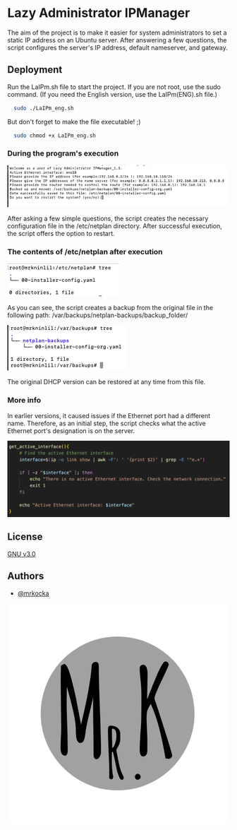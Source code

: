 # Lazy Administrator IPManager

The aim of the project is to make it easier for system administrators to set a static IP address on an Ubuntu server. After answering a few questions, the script configures the server's IP address, default nameserver, and gateway.

## Deployment

Run the LaIPm.sh file to start the project. If you are not root, use the sudo command.
(If you need the English version, use the LaIPm(ENG).sh file.)

```bash
  sudo ./LaIPm_eng.sh
```

But don't forget to make the file executable! ;)

```bash
  sudo chmod +x LaIPm_eng.sh
```

### During the program's execution

![App Screenshot](https://raw.githubusercontent.com/mrkocka/Lazy-Administrator-IPManager/main/img/runscreen.png)

After asking a few simple questions, the script creates the necessary configuration file in the /etc/netplan directory.
After successful execution, the script offers the option to restart.

### The contents of /etc/netplan after execution

![App Screenshot](https://raw.githubusercontent.com/mrkocka/Lazy-Administrator-IPManager/main/img/filescreen.png)

As you can see, the script creates a backup from the original file in the following path: /var/backups/netplan-backups/backup_folder/

![App Screenshot](https://raw.githubusercontent.com/mrkocka/Lazy-Administrator-IPManager/main/img/backup_tree.png)

The original DHCP version can be restored at any time from this file.

### More info

In earlier versions, it caused issues if the Ethernet port had a different name. Therefore, as an initial step, the script checks what the active Ethernet port's designation is on the server.

![App Screenshot](https://raw.githubusercontent.com/mrkocka/Lazy-Administrator-IPManager/main/img/activeInterface.png)

## License

[GNU v3.0](https://raw.githubusercontent.com/mrkocka/Lazy-Administrator-IPManager/main/LICENSE)

## Authors

- [@mrkocka](https://github.com/mrkocka)

![Logo](https://raw.githubusercontent.com/mrkocka/Lazy-Administrator-IPManager/main/img/Mr.K_noBG.png)
